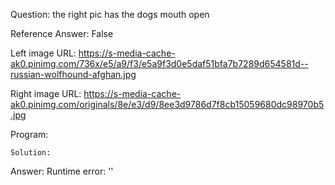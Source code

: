 Question: the right pic has the dogs mouth open

Reference Answer: False

Left image URL: https://s-media-cache-ak0.pinimg.com/736x/e5/a9/f3/e5a9f3d0e5daf51bfa7b7289d654581d--russian-wolfhound-afghan.jpg

Right image URL: https://s-media-cache-ak0.pinimg.com/originals/8e/e3/d9/8ee3d9786d7f8cb15059680dc98970b5.jpg

Program:

```
Solution:
```
Answer: Runtime error: ''

